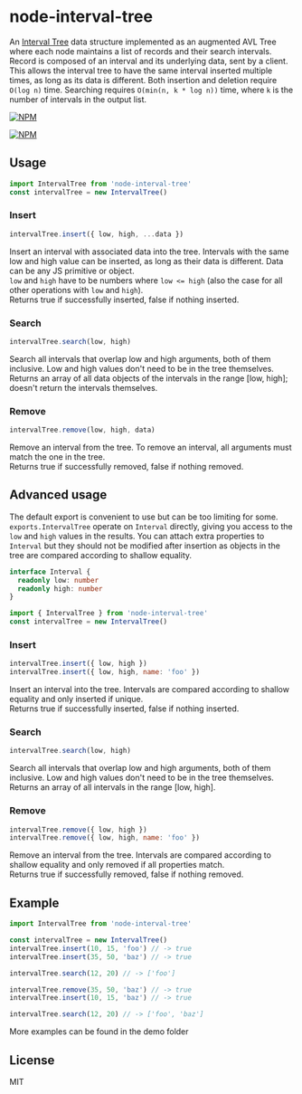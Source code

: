 # node-interval-tree
An [Interval Tree](https://en.wikipedia.org/wiki/Interval_tree) data structure implemented as an augmented AVL Tree where each node maintains a list of records and their search intervals. Record is composed of an interval and its underlying data, sent by a client. This allows the interval tree to have the same interval inserted multiple times, as long as its data is different. Both insertion and deletion require `O(log n)` time. Searching requires `O(min(n, k * log n))` time, where `k` is the number of intervals in the output list.

[![NPM](https://img.shields.io/npm/v/node-interval-tree.svg?style=flat)](https://www.npmjs.org/package/node-interval-tree)

[![NPM](https://nodei.co/npm/node-interval-tree.png)](https://nodei.co/npm/node-interval-tree/)

## Usage
```JavaScript
import IntervalTree from 'node-interval-tree'
const intervalTree = new IntervalTree()
```

### Insert
```JavaScript
intervalTree.insert({ low, high, ...data })
```

Insert an interval with associated data into the tree. Intervals with the same low and high value can be inserted, as long as their data is different.
Data can be any JS primitive or object.  
`low` and `high` have to be numbers where `low <= high` (also the case for all other operations with `low` and `high`).  
Returns true if successfully inserted, false if nothing inserted.

### Search
```JavaScript
intervalTree.search(low, high)
```

Search all intervals that overlap low and high arguments, both of them inclusive. Low and high values don't need to be in the tree themselves.  
Returns an array of all data objects of the intervals in the range [low, high]; doesn't return the intervals themselves.

### Remove
```JavaScript
intervalTree.remove(low, high, data)
```

Remove an interval from the tree. To remove an interval, all arguments must match the one in the tree.  
Returns true if successfully removed, false if nothing removed.

## Advanced usage
The default export is convenient to use but can be too limiting for some.
`exports.IntervalTree` operate on `Interval` directly, giving you access to the `low` and `high` values in the results.
You can attach extra properties to `Interval` but they should not be modified after insertion as objects in the tree are compared according to shallow equality. 

```TypeScript
interface Interval {
  readonly low: number
  readonly high: number
}
```
```JavaScript
import { IntervalTree } from 'node-interval-tree'
const intervalTree = new IntervalTree()

```
### Insert
```JavaScript
intervalTree.insert({ low, high })
intervalTree.insert({ low, high, name: 'foo' })
```
Insert an interval into the tree. Intervals are compared according to shallow equality and only inserted if unique.  
Returns true if successfully inserted, false if nothing inserted.

### Search
```JavaScript
intervalTree.search(low, high)
```

Search all intervals that overlap low and high arguments, both of them inclusive. Low and high values don't need to be in the tree themselves.  
Returns an array of all intervals in the range [low, high].

### Remove
```JavaScript
intervalTree.remove({ low, high })
intervalTree.remove({ low, high, name: 'foo' })
```

Remove an interval from the tree. Intervals are compared according to shallow equality and only removed if all properties match.  
Returns true if successfully removed, false if nothing removed.
## Example
```javascript
import IntervalTree from 'node-interval-tree'

const intervalTree = new IntervalTree()
intervalTree.insert(10, 15, 'foo') // -> true
intervalTree.insert(35, 50, 'baz') // -> true

intervalTree.search(12, 20) // -> ['foo']

intervalTree.remove(35, 50, 'baz') // -> true
intervalTree.insert(10, 15, 'baz') // -> true

intervalTree.search(12, 20) // -> ['foo', 'baz']
```

More examples can be found in the demo folder

## License

MIT
